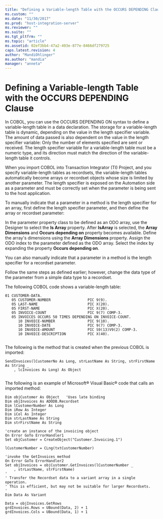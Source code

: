 ```yaml
---
title: "Defining a Variable-length Table with the OCCURS DEPENDING Clause | Microsoft Docs"
ms.custom: ""
ms.date: "11/30/2017"
ms.prod: "host-integration-server"
ms.reviewer: ""
ms.suite: ""
ms.tgt_pltfrm: ""
ms.topic: "article"
ms.assetid: 02ef3bb4-47a2-493e-877e-8466df279725
caps.latest.revision: 4
author: "MandiOhlinger"
ms.author: "mandia"
manager: "anneta"
---
```

# Defining a Variable-length Table with the OCCURS DEPENDING Clause
In COBOL, you can use the OCCURS DEPENDING ON syntax to define a variable-length table in a data declaration. The storage for a variable-length table is dynamic, depending on the value in the length specifier variable. The amount of data passed is also dependent on the value in the length specifier variable: Only the number of elements specified are sent or received. The length specifier variable for a variable-length table must be a numeric type, and its direction must match the direction of the variable-length table it controls.  
  
 When you import COBOL into Transaction Integrator (TI) Project, and you specify variable-length tables as recordsets, the variable-length tables automatically become arrays or recordset objects whose size is limited by another parameter. The length specifier is exposed on the Automation side as a parameter and must be correctly set when the parameter is being sent to the host application.  
  
 To manually indicate that a parameter in a method is the length specifier for an array, first define the length specifier parameter, and then define the array or recordset parameter:  
  
 In the parameter property class to be defined as an ODO array, use the Designer to  select the **Is Array** property. After **IsArray** is selected, the **Array Dimensions** and **Occurs depending on** property becomes available. Define the array's dimensions using the **Array Dimensions** property. Assign the ODO index to the parameter defined as the ODO array. Select the index by expanding the property **Occurs depending on**.  
  
 You can also manually indicate that a parameter in a method is the length specifier for a recordset parameter.  
  
 Follow the same steps as defined earlier; however, change the data type of the parameter from a simple data type to a recordset.  
  
 The following COBOL code shows a variable-length table:  
  
```  
01 CUSTOMER-DATA.  
   05 CUSTOMER-NUMBER                 PIC 9(9).  
   05 LAST-NAME                       PIC X(20).  
   05 FIRST-NAME                      PIC X(20).  
   05 INVOICE-COUNT                   PIC 9(7) COMP-3.  
   05 INVOICES OCCURS 50 TIMES DEPENDING ON INVOICE-COUNT.  
      10 INVOICE-NUMBER               PIC 9(10).  
      10 INVOICE-DATE                 PIC 9(7) COMP-3.  
      10 INVOICE-AMOUNT               PIC S9(13)V9(2) COMP-3.  
      10 INVOICE-DESCRIPTION          PIC X(40).  
  
```  
  
 The following is the method that is created when the previous COBOL is imported:  
  
```  
SendInvoices(lCustomerNo As Long, strLastName As String, strFirstName As String _  
    , lcInvoices As Long) As Object  
  
```  
  
 The following is an example of Microsoft® Visual Basic® code that calls an imported method:  
  
```  
Dim objCustomer As Object   'Uses late binding  
Dim objInvoices As ADODB.Recordset  
Dim lCustomerNumber As Long  
Dim iRow As Integer  
Dim iCol As Integer  
Dim strLastName As String  
Dim strFirstName As String  
  
'create an instance of the invoicing object  
On Error GoTo ErrorHandler1  
Set objCustomer = CreateObject("Customer.Invoicing.1")  
  
lCustomerNumber = CLng(txtCustomerNumber)  
  
'invoke the GetInvoices method  
On Error GoTo ErrorHandler2  
Set objInvoices = objCustomer.GetInvoices(lCustomerNumber _  
    , strLastName, strFirstName)  
'  
' Transfer the Recordset data to a variant array in a single operation.  
' This is efficient, but may not be suitable for larger Recordsets.  
'  
Dim Data As Variant  
  
Data = objInvoices.GetRows  
grdInvoices.Rows = UBound(Data, 2) + 1  
grdInvoices.Cols = UBound(Data, 1) + 1  
  
```